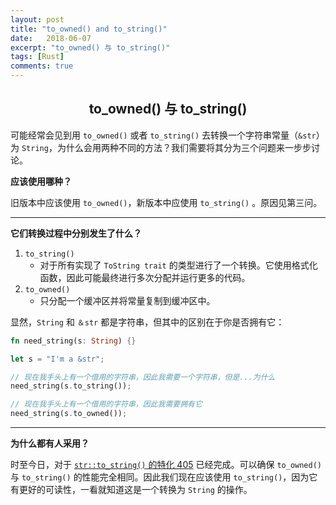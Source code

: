 ```yaml
---
layout: post
title: "to_owned() and to_string()"
date:   2018-06-07
excerpt: "to_owned() 与 to_string()"
tags: [Rust]
comments: true
---
```


<center><h2>to_owned() 与 to_string()</h2></center>

<!--more-->

可能经常会见到用 `to_owned()` 或者 `to_string()` 去转换一个字符串常量（`&str`）为 `String`，为什么会用两种不同的方法？我们需要将其分为三个问题来一步步讨论。

**应该使用哪种？**

旧版本中应该使用 `to_owned()`，新版本中应使用 `to_string()` 。原因见第三问。

---

**它们转换过程中分别发生了什么？**

1. `to_string()` 
   - 对于所有实现了 `ToString trait` 的类型进行了一个转换。它使用格式化函数，因此可能最终进行多次分配并运行更多的代码。
2. `to_owned()`
   - 只分配一个缓冲区并将常量复制到缓冲区中。

显然，`String` 和 `＆str` 都是字符串，但其中的区别在于你是否拥有它：

```rust
fn need_string(s: String) {}

let s = "I'm a &str";

// 现在我手头上有一个借用的字符串，因此我需要一个字符串，但是...为什么
need_string(s.to_string());

// 现在我手头上有一个借用的字符串，因此我需要拥有它
need_string(s.to_owned());

```

---

**为什么都有人采用？**

时至今日，对于 [`str::to_string()` 的特化 405](https://github.com/rust-lang/rust/pull/32586) 已经完成。可以确保 `to_owned()` 与 `to_string()` 的性能完全相同。因此我们现在应该使用 `to_string()`，因为它有更好的可读性，一看就知道这是一个转换为 `String` 的操作。